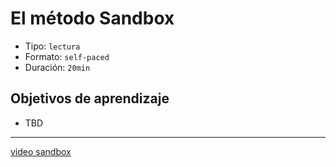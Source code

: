 # El método Sandbox

- Tipo: `lectura`
- Formato: `self-paced`
- Duración: `20min`

## Objetivos de aprendizaje

- TBD

***

[video sandbox]()